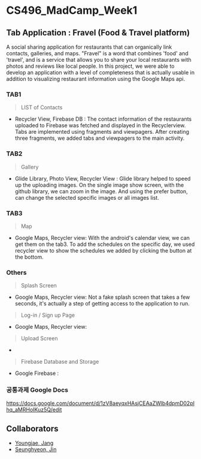 # CS496_MadCamp_Week1

## Tab Application : Fravel (Food & Travel platform)

A social sharing application for restaurants that can organically link contacts, galleries, and maps.
"Fravel" is a word that combines 'food' and 'travel', and is a service that allows you to share your local restaurants with photos and reviews like local people.
In this project, we were able to develop an application with a level of completeness that is actually usable in addition to visualizing restaurant information using the Google Maps api.


### TAB1

> LIST of Contacts

* Recycler View, Firebase DB : The contact information of the restaurants uploaded to Firebase was fetched and displayed in the Recyclerview. Tabs are implemented using fragments and viewpagers. After creating three fragments, we added tabs and viewpagers to the main activity.

### TAB2

> Gallery

* Glide Library, Photo View, Recycler View : Glide library helped to speed up the uploading images. 
On the single image show screen, with the github library, we can zoom in the image. And using the prefer button, can change the selected specific images or all images list.


### TAB3

> Map

* Google Maps, Recycler view: With the android's calendar view, we can get them on the tab3. To add the schedules on the specific day, we used recycler view to show the schedules we added by clicking the button at the bottom. 


### Others

> Splash Screen
* Google Maps, Recycler view: Not a fake splash screen that takes a few seconds, it's actually a step of getting access to the application to run.

> Log-in / Sign up Page
* Google Maps, Recycler view: 

> Upload Screen
* 

> Firebase Database and Storage
* Google Firebase : 




### 공통과제 Google Docs
https://docs.google.com/document/d/1zV8aeyqxHAsjCEAaZWlb4dpmD02plhq_aMRHoIKuz5Q/edit


## Collaborators
* [Youngjae, Jang](https://github.com/youngjae99)
* [Seunghyeon, Jin](https://github.com/sallyeric)
